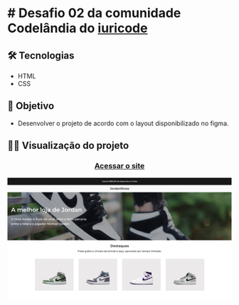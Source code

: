 # # Desafio 02 da comunidade Codelândia do [iuricode](https://github.com/iuricode)

## 🛠️ Tecnologias

- HTML
- CSS

## 🎯 Objetivo

- Desenvolver o projeto de acordo com o layout disponibilizado no figma.

## 👨‍💻 Visualização do projeto

 <h3 align="center"><a href="https://desafiojordanshoes.netlify.app">Acessar o site</a></h3>

![preview](./Desafio-02-codelandia-img.png)
